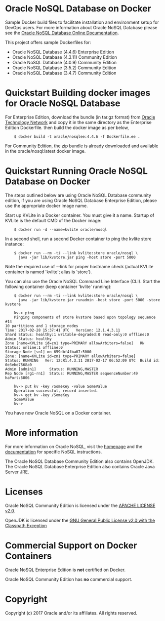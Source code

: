 # Oracle NoSQL Database on Docker
Sample Docker build files to facilitate installation and environment setup for DevOps users. For more information about Oracle NoSQL Database please see the [Oracle NoSQL Database Online Documentation](http://docs.oracle.com/cd/NOSQL/html/).

This project offers sample Dockerfiles for:
 * Oracle NoSQL Database (4.4.6) Enterprise Edition 
 * Oracle NoSQL Database (4.3.11) Community Edition 
 * Oracle NoSQL Database (4.0.9) Community Edition 
 * Oracle NoSQL Database (3.5.2) Community Edition 
 * Oracle NoSQL Database (3.4.7) Community Edition 

# Quickstart Building docker images for Oracle NoSQL Database
For Enterprise Edition, download the bundle (in tar.gz format) from [Oracle Technology Network](http://www.oracle.com/technetwork/database/database-technologies/nosqldb/downloads/index.html) and copy it in the same directory as the Enterprise Edition Dockerfile. then build the docker image as per below,

        $ docker build -t oracle/nosqlee:4.4.6 -f Dockerfile.ee .

For Community Edition, the zip bundle is already downloaded and available in the oracle/nosql:latest docker image.

# Quickstart Running Oracle NoSQL Database on Docker
The steps outlined below are using Oracle NoSQL Database community edition, if you are using Oracle NoSQL Database Enterprise Edition, please use the appropriate docker image name.

Start up KVLite in a Docker container. You must give it a name. Startup of KVLite is the default CMD of the Docker image:

        $ docker run -d --name=kvlite oracle/nosql

In a second shell, run a second Docker container to ping the kvlite store instance:

        $ docker run --rm -ti --link kvlite:store oracle/nosql \
          java -jar lib/kvstore.jar ping -host store -port 5000

Note the required use of --link for proper hostname check (actual KVLite container is named 'kvlite'; alias is 'store').

You can also use the Oracle NoSQL Command Line Interface (CLI). Start the following container (keep container 'kvlite' running):

        $ docker run --rm -ti --link kvlite:store oracle/nosql \
          java -jar lib/kvstore.jar runadmin -host store -port 5000 -store kvstore

        kv-> ping 
        Pinging components of store kvstore based upon topology sequence #14
	10 partitions and 1 storage nodes
	Time: 2017-02-28 15:37:41 UTC   Version: 12.1.4.3.11
	Shard Status: healthy:1 writable-degraded:0 read-only:0 offline:0
	Admin Status: healthy
	Zone [name=KVLite id=zn1 type=PRIMARY allowArbiters=false]   RN Status: online:1 offline:0
	Storage Node [sn1] on 659dbf4fba07:5000    
	Zone: [name=KVLite id=zn1 type=PRIMARY allowArbiters=false]    
	Status: RUNNING   Ver: 12cR1.4.3.11 2017-02-17 06:52:09 UTC  Build id: 0e3ebe7568a0
	Admin [admin1]		Status: RUNNING,MASTER
	Rep Node [rg1-rn1]	Status: RUNNING,MASTER sequenceNumber:49 haPort:5006
        
        kv-> put kv -key /SomeKey -value SomeValue
        Operation successful, record inserted.
        kv-> get kv -key /SomeKey
        SomeValue
        kv->

You have now Oracle NoSQL on a Docker container.

# More information
For more information on Oracle NoSQL, visit the [homepage](http://www.oracle.com/technetwork/database/database-technologies/nosqldb/overview/index.html) and the [documentation](http://docs.oracle.com/cd/NOSQL/html/index.html) for specific NoSQL instructions.

The Oracle NoSQL Database Community Edition also contains OpenJDK.
The Oracle NoSQL Database Enterprise Edition also contains Oracle Java Server JRE.

# Licenses
Oracle NoSQL Community Edition is licensed under the [APACHE LICENSE v2.0](https://docs.oracle.com/cd/NOSQL/html/driver_table_c/doc/LICENSE.txt).

OpenJDK is licensed under the [GNU General Public License v2.0 with the Classpath Exception](http://openjdk.java.net/legal/gplv2+ce.html)

# Commercial Support on Docker Containers
Oracle NoSQL Enterprise Edition is **not** certified on Docker.

Oracle NoSQL Community Edition has **no** commercial support.

# Copyright
Copyright (c) 2017 Oracle and/or its affiliates. All rights reserved.
